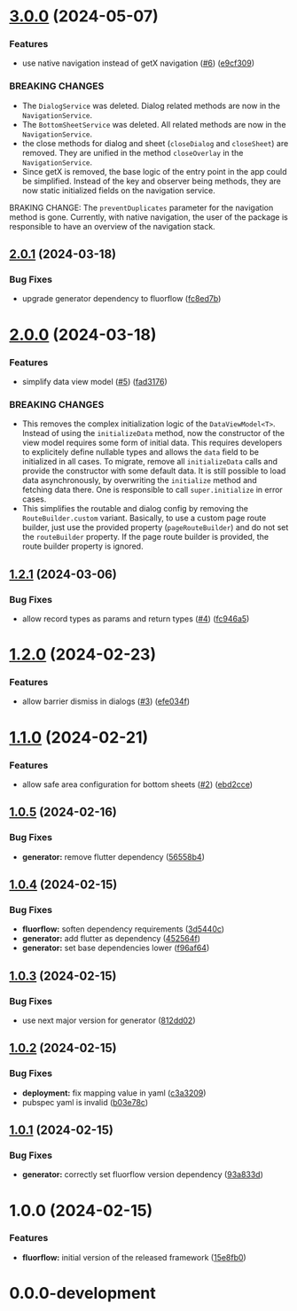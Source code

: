 # [3.0.0](https://github.com/smartive/fluorflow/compare/v2.0.1...v3.0.0) (2024-05-07)


### Features

* use native navigation instead of getX navigation ([#6](https://github.com/smartive/fluorflow/issues/6)) ([e9cf309](https://github.com/smartive/fluorflow/commit/e9cf309a02825c772cba35cd2c5170ba7aa3441e))


### BREAKING CHANGES

* The `DialogService` was deleted.
Dialog related methods are now in the `NavigationService`.
* The `BottomSheetService` was deleted.
All related methods are now in the `NavigationService`.
* the close methods for dialog and
sheet (`closeDialog` and `closeSheet`) are removed. They
are unified in the method `closeOverlay` in the `NavigationService`.
* Since getX is removed, the base logic of
the entry point in the app could be simplified. Instead of
the key and observer being methods, they are now static
initialized fields on the navigation service.

BRAKING CHANGE: The `preventDuplicates` parameter for the
navigation method is gone. Currently, with native
navigation, the user of the package is responsible to
have an overview of the navigation stack.

## [2.0.1](https://github.com/smartive/fluorflow/compare/v2.0.0...v2.0.1) (2024-03-18)


### Bug Fixes

* upgrade generator dependency to fluorflow ([fc8ed7b](https://github.com/smartive/fluorflow/commit/fc8ed7b8971bbeb3bcb2d372f7d3770e1dc92a29))

# [2.0.0](https://github.com/smartive/fluorflow/compare/v1.2.1...v2.0.0) (2024-03-18)


### Features

* simplify data view model ([#5](https://github.com/smartive/fluorflow/issues/5)) ([fad3176](https://github.com/smartive/fluorflow/commit/fad3176a2a8baff45b6d86e4c89ea9d8de1097d2))


### BREAKING CHANGES

* This removes the complex initialization
logic of the `DataViewModel<T>`. Instead of using the
`initializeData` method, now the constructor of the view model
requires some form of initial data. This requires developers to
explicitely define nullable types and allows the `data` field to be
initialized in all cases. To migrate, remove all `initializeData` calls
and provide the constructor with some default data. It is still possible
to load data asynchronously, by overwriting the `initialize` method and
fetching data there. One is responsible to call `super.initialize` in
error cases.
* This simplifies the routable and dialog config by
removing the `RouteBuilder.custom` variant. Basically, to use a custom
page route builder, just use the provided property (`pageRouteBuilder`)
and do not set the `routeBuilder` property. If the page route builder is
provided,
the route builder property is ignored.

## [1.2.1](https://github.com/smartive/fluorflow/compare/v1.2.0...v1.2.1) (2024-03-06)


### Bug Fixes

* allow record types as params and return types ([#4](https://github.com/smartive/fluorflow/issues/4)) ([fc946a5](https://github.com/smartive/fluorflow/commit/fc946a5b576c644c75a6c7c80302cf800b09b8f5))

# [1.2.0](https://github.com/smartive/fluorflow/compare/v1.1.0...v1.2.0) (2024-02-23)


### Features

* allow barrier dismiss in dialogs ([#3](https://github.com/smartive/fluorflow/issues/3)) ([efe034f](https://github.com/smartive/fluorflow/commit/efe034fe18f33174a057e8dc378a0f522a64d407))

# [1.1.0](https://github.com/smartive/fluorflow/compare/v1.0.5...v1.1.0) (2024-02-21)


### Features

* allow safe area configuration for bottom sheets ([#2](https://github.com/smartive/fluorflow/issues/2)) ([ebd2cce](https://github.com/smartive/fluorflow/commit/ebd2ccef94d533c5d12574c3084561e8cab3ddfc))

## [1.0.5](https://github.com/smartive/fluorflow/compare/v1.0.4...v1.0.5) (2024-02-16)


### Bug Fixes

* **generator:** remove flutter dependency ([56558b4](https://github.com/smartive/fluorflow/commit/56558b41a50a0142020d09336f7f940c2c176445))

## [1.0.4](https://github.com/smartive/fluorflow/compare/v1.0.3...v1.0.4) (2024-02-15)


### Bug Fixes

* **fluorflow:** soften dependency requirements ([3d5440c](https://github.com/smartive/fluorflow/commit/3d5440c205404bd36fbe06ed3f769342c2b23031))
* **generator:** add flutter as dependency ([452564f](https://github.com/smartive/fluorflow/commit/452564f626660c0ff4c9f86a35bfee32a4219819))
* **generator:** set base dependencies lower ([f96af64](https://github.com/smartive/fluorflow/commit/f96af6443440296313e5c39aaab8630f83d223e4))

## [1.0.3](https://github.com/smartive/fluorflow/compare/v1.0.2...v1.0.3) (2024-02-15)


### Bug Fixes

* use next major version for generator ([812dd02](https://github.com/smartive/fluorflow/commit/812dd0282cc0aaea10b213bbd527e5c4f4cf5c5b))

## [1.0.2](https://github.com/smartive/fluorflow/compare/v1.0.1...v1.0.2) (2024-02-15)


### Bug Fixes

* **deployment:** fix mapping value in yaml ([c3a3209](https://github.com/smartive/fluorflow/commit/c3a3209b044d3330d97d2e018b690484e5d4a821))
* pubspec yaml is invalid ([b03e78c](https://github.com/smartive/fluorflow/commit/b03e78cb8b93a181c6863f65811699bdacc8f20a))

## [1.0.1](https://github.com/smartive/fluorflow/compare/v1.0.0...v1.0.1) (2024-02-15)


### Bug Fixes

* **generator:** correctly set fluorflow version dependency ([93a833d](https://github.com/smartive/fluorflow/commit/93a833d0a147b765267fd1948e9eed08148db0e9))

# 1.0.0 (2024-02-15)


### Features

* **fluorflow:** initial version of the released framework ([15e8fb0](https://github.com/smartive/fluorflow/commit/15e8fb0bc906c211726e9e89a77380bcbd47b2f8))

# 0.0.0-development
